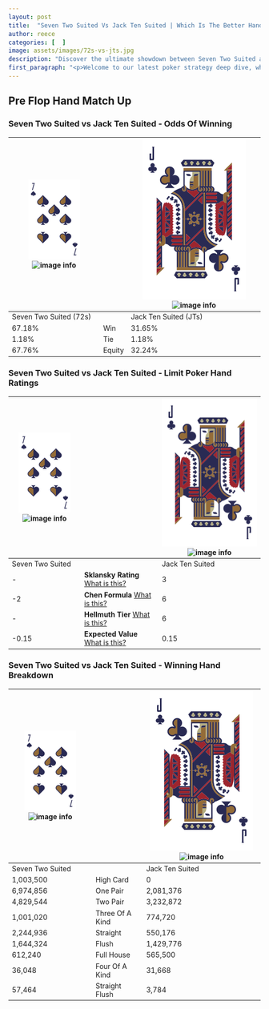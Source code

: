 ```yaml
---
layout: post
title:  "Seven Two Suited Vs Jack Ten Suited | Which Is The Better Hand In Poker? A Complete Guide"
author: reece
categories: [  ]
image: assets/images/72s-vs-jts.jpg
description: "Discover the ultimate showdown between Seven Two Suited and Jack Ten Suited in poker! Uncover the odds, strategies, and scenarios where one hand triumphs over the other. Get ready to up your poker game with this thrilling analysis."
first_paragraph: "<p>Welcome to our latest poker strategy deep dive, where we're pitting two distinct hands against each other in a high-stakes showdown: Seven Two Suited vs Jack Ten Suited.</p><p>In the dynamic world of poker, every decision counts, and knowing which hand holds the upper hand is key to your success at the table.</p><p>In this article, we'll dissect these two hands, explore the scenarios where one dominates the other, and equip you with the knowledge to make strategic choices that can tip the odds in your favor.</p><p>Get ready to unravel the intriguing dynamics of these poker hands and elevate your game to new heights.</p>"
---
```




[comment]: # (sp0)

## Pre Flop Hand Match Up

<div class="table hand-ratings" markdown="1"> 



### Seven Two Suited vs Jack Ten Suited - Odds Of Winning


    
| ![image info](assets/images/hand1/7.png) ![image info](assets/images/hand1/2s.png) |  | ![image info](assets/images/hand2/J.png) ![image info](assets/images/hand2/Ts.png) |
| -------- | -------- | -------- |
| Seven Two Suited (72s) |  | Jack Ten Suited (JTs) |
| 67.18% | Win | 31.65% |
| 1.18% | Tie | 1.18% |
| 67.76% | Equity | 32.24% |




[comment]: # (sp1)



### Seven Two Suited vs Jack Ten Suited - Limit Poker Hand Ratings


    
| ![image info](assets/images/hand1/7.png) ![image info](assets/images/hand1/2s.png) |  | ![image info](assets/images/hand2/J.png) ![image info](assets/images/hand2/Ts.png) |
| -------- | -------- | -------- |
| Seven Two Suited |  | Jack Ten Suited |
| - | **Sklansky Rating** [What is this?](/sklansky-rating-explained) | 3 |
| -2 | **Chen Formula** [What is this?](/chen-formula-explained) | 6 |
| - | **Hellmuth Tier** [What is this?](/Hellmuth-tier-explained) | 6 |
| -0.15 | **Expected Value** [What is this?](/expected-value-explained) | 0.15 |




[comment]: # (sp2)



### Seven Two Suited vs Jack Ten Suited - Winning Hand Breakdown


    
| ![image info](assets/images/hand1/7.png) ![image info](assets/images/hand1/2s.png) |  | ![image info](assets/images/hand2/J.png) ![image info](assets/images/hand2/Ts.png) |
| -------- | -------- | -------- |
| Seven Two Suited |  | Jack Ten Suited |
| 1,003,500 | High Card | 0 |
| 6,974,856 | One Pair | 2,081,376 |
| 4,829,544 | Two Pair | 3,232,872 |
| 1,001,020 | Three Of A Kind | 774,720 |
| 2,244,936 | Straight | 550,176 |
| 1,644,324 | Flush | 1,429,776 |
| 612,240 | Full House | 565,500 |
| 36,048 | Four Of A Kind | 31,668 |
| 57,464 | Straight Flush | 3,784 |




[comment]: # (sp3)



</div>

[comment]: # (sp4)



[comment]: # (sp5)

